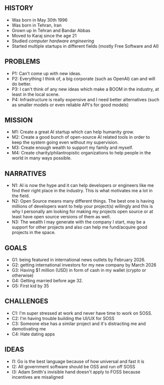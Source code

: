 ## HISTORY

- Was born in May 30th 1996
- Was born in Tehran, Iran
- Grown up in Tehran and Bandar Abbas
- Moved to Karaj since the age 21
- Studied *computer hardware engineering*
- Started multiple startups in different fields (mostly Free Software and AI)

## PROBLEMS

- P1: Can't come up with new ideas. 
- P2: Everything I think of, a big corporate (such as OpenAI) can and will do better. 
- P3: I can't think of any new ideas which make a BOOM in the industry, at least in the local scene.
- P4: Infrastructure is really expensive and I need better alternatives (such as smaller models or even reliable API's for good models)

## MISSION

- M1: Create a great AI startup which can help humanity grow. 
- M2: Create a good bunch of open-source AI related tools in order to keep the system going even without my supervision. 
- M3: Create enough wealth to support my family and myself. 
- M4: Create charity/philantropistic organizations to help people in the world in many ways possible.

## NARRATIVES

- N1: AI is now the hype and it can help developers or engineers like me find their right place in the industry. This is what motivates me a lot in the field. 
- N2: Open Source means many different things. The best one is having millions of developers want to help your project(s) willingly and this is why I personally am looking for making my projects open source or at least have open source versions of them as well.
- N3: The wealth I may generate with the company I start, may be a support for other projects and also can help me fund/acquire good projects in the space. 

## GOALS

- G1: being featured in international news outlets by February 2026. 
- G2: getting international investors for my new company by March 2026
- G3: Having $1 million (USD) in form of cash in my wallet (crypto or otherwise)
- G4: Getting married before age 32. 
- G5: First kid by 35

## CHALLENGES

- C1: I'm super stressed at work and never have time to work on SOSS.
- C2: I'm having trouble building the UI/UX for SOSS
- C3: Someone else has a similar project and it's distracting me and demotivating me
- C4: Hate dating apps

## IDEAS

- I1: Go is the best language because of how universal and fast it is
- I2: All government software should be OSS and run off SOSS
- I3: Adam Smith's invisible hand doesn't apply to FOSS because incentives are misaligned